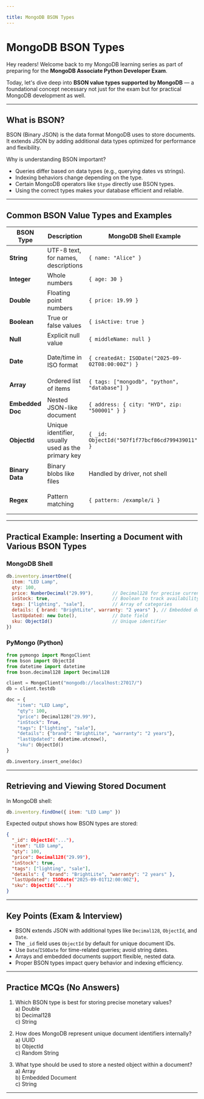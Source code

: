 ```yaml
---

title: MongoDB BSON Types 
---
```


# MongoDB BSON Types 

Hey readers! Welcome back to my MongoDB learning series as part of preparing for the **MongoDB Associate Python Developer Exam**.

Today, let's dive deep into **BSON value types supported by MongoDB** — a foundational concept necessary not just for the exam but for practical MongoDB development as well.

***

## What is BSON?

BSON (Binary JSON) is the data format MongoDB uses to store documents. It extends JSON by adding additional data types optimized for performance and flexibility.

Why is understanding BSON important?

- Queries differ based on data types (e.g., querying dates vs strings).
- Indexing behaviors change depending on the type.
- Certain MongoDB operators like `$type` directly use BSON types.
- Using the correct types makes your database efficient and reliable.

***

## Common BSON Value Types and Examples

| BSON Type        | Description                                          | MongoDB Shell Example                                  | PyMongo Example                                         |
|------------------|------------------------------------------------------|-------------------------------------------------------|---------------------------------------------------------|
| **String**       | UTF-8 text, for names, descriptions                  | `{ name: "Alice" }`                                    | `doc = {"name": "Alice"}`                               |
| **Integer**      | Whole numbers                                        | `{ age: 30 }`                                         | `doc = {"age": 30}`                                     |
| **Double**       | Floating point numbers                               | `{ price: 19.99 }`                                    | `doc = {"price": 19.99}`                                |
| **Boolean**      | True or false values                                 | `{ isActive: true }`                                  | `doc = {"isActive": True}`                              |
| **Null**         | Explicit null value                                  | `{ middleName: null }`                                | `doc = {"middleName": None}`                            |
| **Date**         | Date/time in ISO format                              | `{ createdAt: ISODate("2025-09-02T08:00:00Z") }`     | `from datetime import datetime`<br>`doc = {"createdAt": datetime.utcnow()}` |
| **Array**        | Ordered list of items                                | `{ tags: ["mongodb", "python", "database"] }`        | `doc = {"tags": ["mongodb", "python", "database"]}`    |
| **Embedded Doc** | Nested JSON-like document                            | `{ address: { city: "HYD", zip: "500001" } }`        | `doc = {"address": {"city": "HYD", "zip": "500001"}}`  |
| **ObjectId**     | Unique identifier, usually used as the primary key  | `{ _id: ObjectId("507f1f77bcf86cd799439011") }`       | `from bson import ObjectId`<br>`doc = {"_id": ObjectId()}`|
| **Binary Data**  | Binary blobs like files                              | Handled by driver, not shell                           | `from bson.binary import Binary`<br>`doc = {"file": Binary(b"data")}` |
| **Regex**        | Pattern matching                                    | `{ pattern: /example/i }`                             | `import re`<br>`doc = {"pattern": re.compile("example", re.I)}`|

***

## Practical Example: Inserting a Document with Various BSON Types

### MongoDB Shell

```javascript
db.inventory.insertOne({
  item: "LED Lamp",
  qty: 100,
  price: NumberDecimal("29.99"),       // Decimal128 for precise currency
  inStock: true,                       // Boolean to track availability
  tags: ["lighting", "sale"],          // Array of categories
  details: { brand: "BrightLite", warranty: "2 years" }, // Embedded document
  lastUpdated: new Date(),             // Date field
  sku: ObjectId()                      // Unique identifier
})
```

### PyMongo (Python)

```python
from pymongo import MongoClient
from bson import ObjectId
from datetime import datetime
from bson.decimal128 import Decimal128

client = MongoClient("mongodb://localhost:27017/")
db = client.testdb

doc = {
    "item": "LED Lamp",
    "qty": 100,
    "price": Decimal128("29.99"),
    "inStock": True,
    "tags": ["lighting", "sale"],
    "details": {"brand": "BrightLite", "warranty": "2 years"},
    "lastUpdated": datetime.utcnow(),
    "sku": ObjectId()
}

db.inventory.insert_one(doc)
```

***

## Retrieving and Viewing Stored Document

In MongoDB shell:

```javascript
db.inventory.findOne({ item: "LED Lamp" })
```

Expected output shows how BSON types are stored:

```json
{
  "_id": ObjectId("..."),
  "item": "LED Lamp",
  "qty": 100,
  "price": Decimal128("29.99"),
  "inStock": true,
  "tags": ["lighting", "sale"],
  "details": { "brand": "BrightLite", "warranty": "2 years" },
  "lastUpdated": ISODate("2025-09-01T12:00:00Z"),
  "sku": ObjectId("...")
}
```

***

## Key Points (Exam & Interview)

- BSON extends JSON with additional types like `Decimal128`, `ObjectId`, and `Date`.
- The `_id` field uses `ObjectId` by default for unique document IDs.
- Use `Date`/`ISODate` for time-related queries; avoid string dates.
- Arrays and embedded documents support flexible, nested data.
- Proper BSON types impact query behavior and indexing efficiency.

***

## Practice MCQs (No Answers)

1. Which BSON type is best for storing precise monetary values?  
   a) Double  
   b) Decimal128  
   c) String  

2. How does MongoDB represent unique document identifiers internally?  
   a) UUID  
   b) ObjectId  
   c) Random String  

3. What type should be used to store a nested object within a document?  
   a) Array  
   b) Embedded Document  
   c) String  

***
